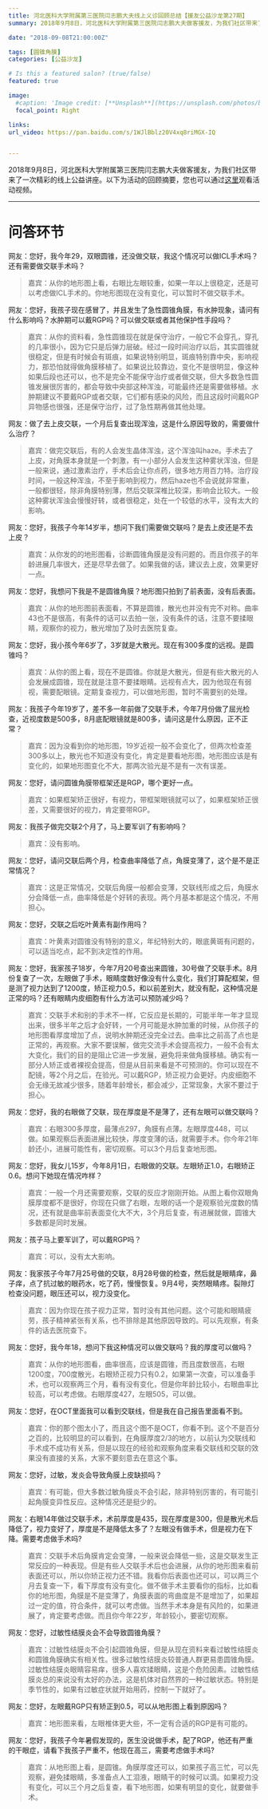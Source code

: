 ```yaml
---
title: 河北医科大学附属第三医院闫志鹏大夫线上义诊回顾总结【援友公益沙龙第27期】
summary: 2018年9月8日，河北医科大学附属第三医院闫志鹏大夫做客援友，为我们社区带来了一次精彩的线上公益讲座。以下为活动的回顾摘要。

date: "2018-09-08T21:00:00Z"

tags: [圆锥角膜]
categories: [公益沙龙]

# Is this a featured salon? (true/false)
featured: true

image:
  #caption: 'Image credit: [**Unsplash**](https://unsplash.com/photos/bzdhc5b3Bxs)'
  focal_point: Right

links:
url_video: https://pan.baidu.com/s/1WJlBblz20V4xq8riMGX-IQ


---
```


2018年9月8日，河北医科大学附属第三医院闫志鹏大夫做客援友，为我们社区带来了一次精彩的线上公益讲座。以下为活动的回顾摘要，您也可以通过[这里](https://pan.baidu.com/s/1WJlBblz20V4xq8riMGX-IQ)观看活动视频。

---

# 问答环节

网友：您好，我今年29，双眼圆锥，还没做交联，我这个情况可以做ICL手术吗？还有需要做交联手术吗？

> 嘉宾：从你的地形图上看，右眼比左眼较重，如果一年以上很稳定，还是可以考虑做ICL手术的。你地形图现在没有变化，可以暂时不做交联手术。

网友：您好，我孩子现在感冒了，并且发生了急性圆锥角膜，有水肿现象，请问有什么影响吗？水肿期可以戴RGP吗？可以做交联或者其他保护性手段吗？

> 嘉宾：从你的资料看，急性圆锥现在就是保守治疗，一般它不会穿孔，穿孔的几率很小，因为它只是后弹力层破。经过一段时间治疗以后，其实圆锥就很稳定，但是有时候会有斑痕，如果说特别明显，斑痕特别靠中央，影响视力，那恐怕就得做角膜移植了。如果说比较靠边，变化不是很明显，像这种如果后段也还可以，也不是完全不能保守治疗或者做交联，但大多数急性圆锥发展很厉害的，都会导致中央部这种浑浊，可能最终还是需要做移植。水肿期建议不要戴RGP或者交联，它们都有感染的风险，而且这段时间戴RGP异物感也很强，还是保守治疗，过了急性期再做其他处理。

网友：做了去上皮交联，一个月后复查出现浑浊，这是什么原因导致的，需要做什么治疗？

> 嘉宾：做完交联后，有的人会发生晶体浑浊，这个浑浊叫haze。手术去了上皮，对角膜本身就是一个刺激，有一小部分人会发生这种雾状浑浊，但是一般来说，通过激素治疗，手术后会让你点药，很多地方用百力特。治疗段时间，一般这种浑浊，不至于影响到视力，然后haze也不会说就非常重，一般都很轻，除非角膜特别薄，然后交联深椎比较深，影响会比较大。一般这种雾状浑浊会慢慢好转，或者很稳定，处在一个较低的水平，没有太大的影响。

网友：您好，我孩子今年14岁半，想问下我们需要做交联吗？是去上皮还是不去上皮？

> 嘉宾：从你发的的地形图看，诊断圆锥角膜是没有问题的。而且你孩子的年龄进展几率很大，还是尽早去做了。如果我做的话，建议去上皮，效果更好一点。

网友：您好，我想问下我是不是圆锥角膜？地形图只拍到了前表面，没有后表面。

> 嘉宾：从你的地形图前表面看，不算是圆锥，散光也并没有完不对称。曲率43也不是很高，有条件的话可以去拍一张，没有条件的话，注意不要揉眼睛，观察你的视力，散光增加了及时去医院复查。

网友：您好，我小孩今年6岁了，3岁就是大散光。现在有300多度的远视。是圆锥吗？

> 嘉宾：从你的图上看，现在不是圆锥。你就是大散光，但是有些大散光的人会发展成圆锥，现在就是注意不要揉眼睛。远视有点大，因为他现在有弱视，需要配眼镜。定期复查视力，可以做地形图，暂时不需要别的处理。

网友：我孩子今年19岁了，差不多一年前做了交联手术，今年7月份做了屈光检查，近视度数是500多，8月底配眼镜就是800多，请问这是什么原因，正不正常？

> 嘉宾：因为没看到你的地形图，19岁近视一般不会变化了，但两次检查差300多以上，散光也不知道没有变化，肯定是要看地形图，地形图应该是有变化的，如果地形图变化不大，那两次验光是不是有一次有误差。

网友：您好，请问圆锥角膜带框架还是RGP，哪个更好一点。

> 嘉宾：如果框架矫正很好，有视力，带框架眼镜就可以了，如果框架矫正很差，又需要很好的视力，肯定要带RGP。

网友：我孩子做完交联2个月了，马上要军训了有影响吗？

> 嘉宾：没有影响。

网友：您好，请问交联后两个月，检查曲率降低了点，角膜变薄了，这个是不是正常情况？

> 嘉宾：这是正常情况，交联后角膜一般都会变薄，交联线形成之后，角膜水分会降低一点，曲率降低是个好转的表现。两个月基本都是这个情况，不用担心。

网友：您好，交联之后吃叶黄素有副作用吗？

> 嘉宾：叶黄素对圆锥没有特别的意义，年纪特别大的，眼底黄斑有问题的，可以适当吃点，起不到决定性的作用。

网友：您好，我家孩子18岁，今年7月20号查出来圆锥，30号做了交联手术。8月份复查了一次，左眼做了手术，眼睛度数好像没有什么变化，我们打算配框架，但是测了视力达到了1200度，矫正视力0.5，和以前差别大，就没有配，这种情况是正常的吗？还有眼睛内皮细胞有什么方法可以预防减少吗？

> 嘉宾：交联手术和别的手术不一样，它反应是长期的，可能半年一年才显现出来，很多半年之后才会好转，一个月可能是水肿加重的时候，从你孩子的地形图看厚度增加了点，说明水肿期还没完全过去。曲率比之前高了点也是正常的，再观察。大家不要误解，做完交流手术会提高视力，一般不会有太大变化，我们的目的是阻止它进一步发展，避免将来做角膜移植。确实有一部分人矫正或者裸视会提高，但是从目前来看是不可预测的。你可以现在不配镜，等2个月之后，在验光。可以戴RGP，矫正视力会更好。内皮细胞不会无缘无故减少很多，随着年龄增长，都会减少，正常现象，大家不要过于担心。

网友：您好，我的右眼做了交联，现在厚度是不是薄了，还有左眼可以做交联吗？

> 嘉宾：右眼300多厚度，最薄点297，角膜有点薄。左眼厚度448，可以做。如果观察后表面进展比较快，厚度变薄的话，就需要手术。你今年21年龄还小，进展可能性有，密切观察。可以3个月后复查地形图。

网友：您好，我女儿15岁，今年8月1日，右眼做的交联。左眼矫正1.0，右眼矫正0.6。想问下她现在情况咋样？

> 嘉宾：一般一个月还需要观察，交联的反应才刚刚开始。从图上看你双眼角膜厚度都不是很好，你现在只做了右眼，左眼的话一个是观察验光度数的情况，还有就是曲率前表面变化大不大，3个月后复查，有进展就做，圆锥大多数都是同时发展。

网友：孩子马上要军训了，可以戴RGP吗？

> 嘉宾：可以，没有太大影响。

网友：我家孩子今年7月25号做的交联，8月28号做的检查，然后就是眼睛痒，鼻子痒，点了抗过敏的眼药水，吃了药，慢慢恢复。9月4号，突然眼睛疼。裂隙灯检查没问题，眼压还可以，视力没变化。

> 嘉宾：因为你现在孩子视力正常，暂时没有其他问题。这个可能和眼睛疲劳，孩子精神紧张有关系，也不排除是其他原因导致的。可以先观察，有条件的话去医院查下。

网友：您好，我今年18，想问下我这种情况可以做交联吗？我的厚度可以做吗？

> 嘉宾：从你的地形图看，曲率很高，应该是圆锥，而且度数很高，右眼1200度，700度散光，右眼矫正视力只有0.2，如果第一次查，可以准备手术，也可以观察两三个月，看有没有变化，但是你年龄比较小，右眼曲率比较高，可以考虑做。右眼厚度427，左眼505，可以做。

网友：您好，在OCT里面我可以看到交联线，但是我在自己报告里面看不到。

> 嘉宾：你的那个图太小了，而且这个图不是OCT，你看不到。这个不是百分之百的，比较明显的可以看到，在角膜厚度2/3的地方，以前认为交联线和手术成不成功有关系，但是以现在的经验和观察角度来看交联线和交联的效果没有直接的关系，大家不要刻意去在意这个事。

网友：您好，过敏，发炎会导致角膜上皮缺损吗？

> 嘉宾：有可能，但大多数过敏角膜炎不会引起，除非特别厉害的，有可能引起角膜变异性反应。这种情况还是挺少的。

网友：右眼14年做过交联手术，术前厚度是435，现在厚度是300，但是散光术后降低了，视力变好了，厚度是不是降低太多了？左眼没有做手术，但是视力在下降。需要考虑做手术吗?

> 嘉宾：交联手术后角膜肯定会变薄，一般来说会降低一些，这是交联发生正常反应的一种表现。但是有些人交联手术后也会进展，从你的地形图来看前表面还可以，所以你矫正视力还不错。我看你后表面也还可以，可以两三个月去复查一下，看下厚度有没有变化。做不做手术主要看你的指标，比如看你的地形图，角膜是不是变薄了，角膜表面的弯曲度是不是增加了，如果超过一定的值，符合条件，就可以考虑做。当然手术本身是有风险的，如果进展了，肯定要考虑做。而且你今年22岁，年龄较小，要密切观察。

网友：您好，过敏性结膜炎会不会导致圆锥角膜？

> 嘉宾：过敏性结膜炎不会引起圆锥角膜，但是从现在资料来看过敏性结膜炎和圆锥角膜确实有相关性。很多过敏性结膜炎较普通人群更易患圆锥角膜。过敏性结膜炎眼睛容易痒，很多人喜欢揉眼睛，这是个危险因素。过敏性结膜炎总的来说没有太好的办法，这是机体对自然界的一种过敏状态。特别是季节性的，如果有过敏症状就开始用药，控制一下就好了。

网友：您好，左眼戴RGP只有矫正到0.5，可以从地形图上看到原因吗？

> 嘉宾：地形图来看，左眼椎体更大些，不一定有合适的RGP是有可能的。

网友：您好，我孩子今年暑假发现的，医生没说做手术，配了RGP，他还有严重的干眼症，请看下我孩子严重不，他现在高三，需要考虑做手术吗?

> 嘉宾：从地形图上看，是圆锥。角膜厚度还可以，如果孩子高三忙，可以先观察，避免揉眼睛，多准备点人工泪液，眼睛干的时候可以滴。如果视力没有变化，可以三个月之后复查，看下地形图，如果有明显的变化，就要做手术。




